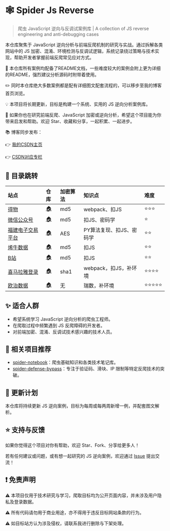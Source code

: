 # 🕸️ Spider Js Reverse

> 爬虫 JavaScript 逆向与反调试案例库 | A collection of JS reverse engineering and anti-debugging cases



本仓库聚焦于 JavaScript 逆向分析与前端反爬机制的研究与实战。通过拆解各类网站中的 JS
加密、混淆、环境检测与反调试逻辑，系统记录绕过策略与技术实现，帮助开发者掌握前端反爬常见应对方式。

🔨 本仓库所有案例均配备了README文档，一些难度较大的案例会附上更为详细的README，强烈建议分析源码时附带着使用。

✏️ 同时本仓库绝大多数案例都是配有详细图文配套流程的，可以移步至我的博客首页浏览。

💡 本项目将长期更新，目标是构建一个系统、实用的 JS 逆向分析案例库。

📌 如果你也在研究前端反爬、JavaScript 加密或逆向分析，希望这个项目能为你带来启发和帮助。欢迎 Star、收藏和分享，一起积累、一起进步。

📚 博客同步发布：

👉 [我的CSDN主页](https://blog.csdn.net/2401_87328929)

👉 [CSDN对应专栏](https://blog.csdn.net/2401_87328929/category_12970267.html)

## 🚅 目录跳转

| 站点                                                      | 仓库                                                                                                                                          | 加密算法 | 知识点             | 难度   |
|:--------------------------------------------------------|:--------------------------------------------------------------------------------------------------------------------------------------------|:-----|:----------------|:-----|
| [得物](https://www.dewu.com/)                             | [🏠](https://github.com/Annyfee/spider-js-reverse/tree/master/1%20%E5%BE%97%E7%89%A9)                                                       | md5  | webpack、扣JS     | ⭐⭐⭐  |
| [微信公众号](https://mp.weixin.qq.com/)                      | [🏠](https://github.com/Annyfee/spider-js-reverse/tree/master/2%20%E5%BE%AE%E4%BF%A1%E5%85%AC%E4%BC%97%E5%8F%B7)                            | md5  | 扣JS、密码学         | ⭐    |
| [福建电子交易平台](https://ggzyfw.fujian.gov.cn/business/list/) | [🏠](https://github.com/Annyfee/spider-js-reverse/tree/master/3%20%E7%A6%8F%E5%BB%BA%E7%94%B5%E5%AD%90%E4%BA%A4%E6%98%93%E5%B9%B3%E5%8F%B0) | AES  | PY算法复现、扣JS、密码学  | ⭐⭐   |
| [烯牛数据](https://www.xiniudata.com/industry/newest)       | [🏠](https://github.com/Annyfee/spider-js-reverse/tree/master/4%20%E7%83%AF%E7%89%9B%E6%95%B0%E6%8D%AE)                                     | md5  | 扣JS             | ⭐⭐   |
| [B站](https://search.bilibili.com/all)                   | [🏠](https://github.com/Annyfee/spider-js-reverse/tree/master/5%20B%E7%AB%99)                                                               | md5  | 扣JS             | ⭐⭐   |
| [喜马拉雅登录](https://passport.ximalaya.com/page/web/login)  | [🏠](https://github.com/Annyfee/spider-js-reverse/tree/master/6%20%E5%96%9C%E9%A9%AC%E6%8B%89%E9%9B%85%E7%99%BB%E5%BD%95)                   | sha1 | webpack，扣JS，补环境 | ⭐⭐⭐⭐ |
| [欧治数据](https://www.ouyeel.com/steel/search)    | [🏠](https://github.com/Annyfee/spider-js-reverse/tree/master/6%20%E5%96%9C%E9%A9%AC%E6%8B%89%E9%9B%85%E7%99%BB%E5%BD%95)                   | 无    | 瑞数，补环境          | ⭐⭐⭐⭐⭐ |

## ✨ 适合人群

- 希望系统学习 JavaScript 逆向分析的爬虫工程师。
- 在爬取过程中频繁遇到 JS 反爬障碍的开发者。
- 对前端加密、混淆、反调试技术感兴趣的技术人员。

## 📌 相关项目推荐

- [spider-notebook](https://github.com/Annyfee/spider-notebook)：爬虫基础知识和各类技术笔记库。
- [spider-defense-bypass](https://github.com/Annyfee/spider-defense-bypass)：专注于验证码、滑块、IP 限制等特定反爬技术的突破。

## 🧭 更新计划

本仓库将持续更新 JS 逆向案例，目标为每周或每两周新增一例，并配套图文解析。

## ⭐️ 支持与反馈

如果你觉得这个项目对你有帮助，欢迎 Star、Fork、分享给更多人！

若有任何建议或问题，或有想一起研究的 JS 逆向案例，欢迎通过 [Issue](https://github.com/Annyfee/js-spider-reverse/issues)
提出交流！

## ❗ 免责声明

⚠️ 本项目仅用于技术研究与学习，爬取目标均为公开页面内容，并未涉及用户隐私及登录数据。

⚠️ 所有代码请勿用于商业用途，亦不得用于违反目标网站条款的行为。

⚠️ 如目标站方认为涉及侵权，请联系我进行删除与下架处理。